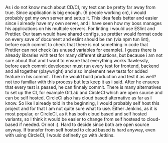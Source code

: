 As i do not know much about CD/CI, my text can be pretty far away from true. Since application is big enough. (6 people working on), i would probably get my own server and setup it. This idea feels better and easier since i already have my own server, and i have seen how my boss manages his applications on his multiple servers. For linting i would use ESlint and Prettier. Our team would have shared configs, so prettier would format code on every save of document and eslint should be ran (via npm tun lint), before each commit to check that there is not something in code that Prettier can not check (as unused variables for example). I guess there is already libraries with test for many different situations, but because i am not sure about that and I want to ensure that everything works flawlessly, before each commit develooper must run every test for frontend, backend and all together (playwright) and also implement new tests for added feature in his commit. Then he would build production and test it as well? not too familiar with this process but lets keep it as i said. After he ensures that every test is passed, he can finnaly commit. There is many alternatives to set up the CI, for example GitLab and CircleCI which are open source and can be self hosted. CircleCi also has cloud based alternative as far as I know. So like I already told in the beginning, I would probably self host this project and for that I am not quite sure what to use. Either Jenkins, as it is most popular, or CircleCI, as it has both cloud based and self hosted variants, so I think it would be easier to change from self hostead to cloud-based if needed. Or not :). Hard to decide since both are open source anyway. If transfer from self hosted to cloud based is hard anyway, even with using CircleCI, I would definetly go with Jetkins.